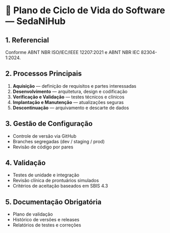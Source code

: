 # 🧩 Plano de Ciclo de Vida do Software — SedaNiHub

## 1. Referencial
Conforme ABNT NBR ISO/IEC/IEEE 12207:2021 e ABNT NBR IEC 82304-1:2024.

## 2. Processos Principais
1. **Aquisição** — definição de requisitos e partes interessadas  
2. **Desenvolvimento** — arquitetura, design e codificação  
3. **Verificação e Validação** — testes técnicos e clínicos  
4. **Implantação e Manutenção** — atualizações seguras  
5. **Descontinuação** — arquivamento e descarte de dados

## 3. Gestão de Configuração
- Controle de versão via GitHub  
- Branches segregadas (dev / staging / prod)  
- Revisão de código por pares  

## 4. Validação
- Testes de unidade e integração  
- Revisão clínica de prontuários simulados  
- Critérios de aceitação baseados em SBIS 4.3

## 5. Documentação Obrigatória
- Plano de validação  
- Histórico de versões e releases  
- Relatórios de testes e correções
